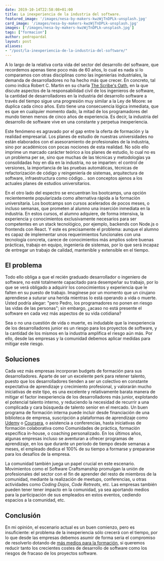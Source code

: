 ```yaml
---
date: 2019-10-14T22:58:08+01:00
title: La inexperiencia de la industria del software.
featured_image: '/images/nesa-by-makers-kwzWjTnDPLk-unsplash.jpg'
card_image: '/images/nesa-by-makers-kwzWjTnDPLk-unsplash.jpg'
images: ['/images/nesa-by-makers-kwzWjTnDPLk-unsplash.jpg']
tags: ["formacion"]
author: pedropardal
layout: post
aliases:
- "/post/la-inexperiencia-de-la-industria-del-software/"
---
```


A lo largo de la relativa corta vida del sector del desarrollo del software, que recordemos apenas tiene poco más de 60 años, lo cual es nada si lo comparamos con otras disciplinas como las ingenierías industriales, la demanda de desarrolladores no ha hecho más que crecer. En concreto, tal como indica Robert C. Martin en su charla [The Scribe's Oath](https://www.youtube.com/watch?v=Tng6Fox8EfI), en la que discute aspectos de la responsabilidad civil de los ingenieros de software, la cantidad de desarrolladores en la industria del desarrollo software a través del tiempo sigue una progresión muy similar a la Ley de Moore: se duplica cada cinco años. Esto tiene una consecuencia lógica inmediata, que es que en cualquier momento dado, la mitad de los programadores del mundo tienen menos de cinco años de experiencia. Es decir, la industria del desarrollo de software vive en una constante y perpetua inexperiencia.

Este fenómeno es agravado por el gap entre la oferta de formación y la realidad empresarial. Los planes de estudio de nuestras universidades no están elaborados con el asesoramiento de profesionales de la industria, sino por académicos con pocas nociones de esta realidad. No sólo ello imprime un marcado carácter teórico a los planes de estudio, lo cual no es un problema per se, sino que muchas de las técnicas y metodologías ya consolidadas hoy en día en la industria, no se imparten: el control de versiones, la importancia de las pruebas automáticas, técnicas de refactorización de código y reingeniería de sistemas, arquitectura de software, infraestructura como código... son conceptos ajenos a los actuales planes de estudios universitarios.

En el otro lado del espectro se encuentran los bootcamps, una opción recientemente popularizada como alternativa rápida a la formación universitaria. Los bootcamps son cursos acelerados de pocos meses, o incluso semanas, que prometen al alumno una inserción inmediata en la industria. En estos cursos, el alumno adquiere, de forma intensiva, la experiencia y conocimientos exclusivamente necesarios para ser competentes en un stack tecnológico, por ejemplo, backends con Node.js o frontends con React. Y este es precisamente el problema: aunque el alumno es capaz de implementar unos requerimientos funcionales con una tecnología concreta, carece de conocimientos más amplios sobre buenas prácticas, trabajo en equipo, ingeniería de sistemas, por lo que será incapaz de entregar un trabajo de calidad, mantenible y extensible en el tiempo.

## El problema
Todo ello obliga a que el recién graduado desarrollador o ingeniero de software, no esté totalmente capacitado para desempeñar su trabajo, por lo que se verá obligado a adquirir los conocimientos y experiencia que le falten en su puesto de trabajo. Imagínese por un momento que un cirujano aprendiese a suturar una herida mientras lo está operando a vida o muerte. Usted podría alegar: "pero Pedro, los programadores no ponen en riesgo las vidas de las personas"; sin embargo, ¿acaso no está presente el software en cada vez más aspectos de su vida cotidiana?

Sea o no una cuestión de vida o muerte, es indudable que la inexperiencia de los desarrolladores junior es un riesgo para los proyectos de software, y la cantidad de los mismos en la industria amplifica el riesgo aún más. Por ello, desde las empresas y la comunidad debemos aplicar medidas para mitigar este riesgo.

## Soluciones
Cada vez más empresas incorporan budgets de formación para sus desarrolladores. Aparte de ser un excelente perk para retener talento, puesto que los desarrolladores tienden a ser un colectivo en constante expectativa de aprendizaje y crecimiento profesional, y valorarán mucho iniciativas de este tipo, es una excelente y relativamente barata manera de mitigar el factor inexperiencia de los desarrolladores más junior, explotando el potencial talento interno, y reduciendo la necesidad de recurrir a una complicada y cara búsqueda de talento senior en el mercado. Un buen programa de formación interna puede incluir desde financiación de una biblioteca de empresa, suscripción a plataformas de aprendizaje como [Udemy](https://udemy.com) o [Coursera](https://coursera.org), o asistencia a conferencias, hasta iniciativas de formación colaborativa como Comunidades de práctica, formación específica in-house, o coaching personalizado. En los últimos años, algunas empresas incluso se aventuran a ofrecer programas de aprendizaje, en los que durante un periodo de tiempo desde semanas a meses, el empleado dedica el 100% de su tiempo a formarse y prepararse para los desafíos de la empresa.

La comunidad también juega un papel crucial en este escenario. Movimientos como el Software Craftsmanship promulgan la unión de profesionales del sector con el fin de aprender del resto de miembros de la comunidad, mediante la realización de meetups, conferencias, u otras actividades como *Coding Dojos*, *Code Retreats*, etc. Las empresas también pueden tener tener impacto en la comunidad, ya sea aportando medios para la participación de sus empleados en estos eventos, cediendo espacios a la comunidad, etc.

## Conclusión
En mi opinión, el escenario actual es un buen comienzo, pero es insuficiente: el problema de la inexperiencia sólo crecerá con el tiempo, por lo que desde las empresas debemos asumir de forma seria el compromiso de resolverlo dotando de [más medios para la formación](/formacion/), si queremos reducir tanto los crecientes costes de desarrollo de software como los riesgos de fracaso de los proyectos software.
